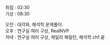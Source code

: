 취침 : 02:30  
기상 : 08:30  
  
오전 : 대각화, 해석학 문제풀이.  
오후 : 연구실 여러 구상, RealNVP  
저녁 : 연구실 여러 구상, 케일리 해밀턴, 해석학 ch1 끝 
